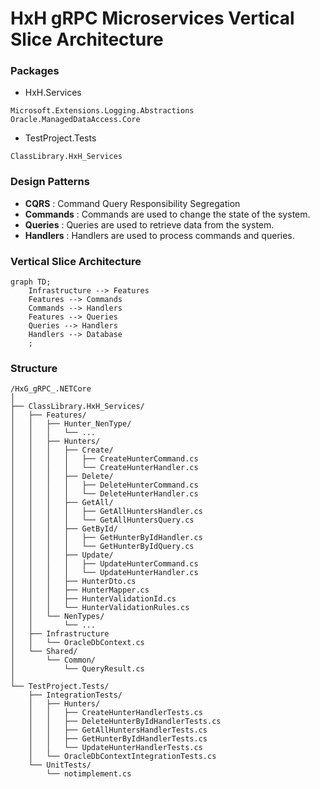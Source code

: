 ﻿# HxH gRPC Microservices Vertical Slice Architecture

### Packages
- HxH.Services
```
Microsoft.Extensions.Logging.Abstractions
Oracle.ManagedDataAccess.Core
```
- TestProject.Tests
```
ClassLibrary.HxH_Services
```

### Design Patterns
- **CQRS** : Command Query Responsibility Segregation
- **Commands** : Commands are used to change the state of the system.
- **Queries** : Queries are used to retrieve data from the system.
- **Handlers** : Handlers are used to process commands and queries.

### Vertical Slice Architecture
```mermaid
graph TD;
    Infrastructure --> Features
    Features --> Commands
    Commands --> Handlers
    Features --> Queries
    Queries --> Handlers
    Handlers --> Database
    ;
```

### Structure
```
/HxG_gRPC_.NETCore
│
├── ClassLibrary.HxH_Services/
│   ├── Features/
│   │   ├── Hunter_NenType/
│   │   │   └── ...
│   │   ├── Hunters/
│   │   │   ├── Create/
│   │   │   │   ├── CreateHunterCommand.cs
│   │   │   │   └── CreateHunterHandler.cs
│   │   │   ├── Delete/
│   │   │   │   ├── DeleteHunterCommand.cs
│   │   │   │   └── DeleteHunterHandler.cs
│   │   │   ├── GetAll/
│   │   │   │   ├── GetAllHuntersHandler.cs
│   │   │   │   └── GetAllHuntersQuery.cs
│   │   │   ├── GetById/
│   │   │   │   ├── GetHunterByIdHandler.cs
│   │   │   │   └── GetHunterByIdQuery.cs
│   │   │   ├── Update/
│   │   │   │   ├── UpdateHunterCommand.cs
│   │   │   │   └── UpdateHunterHandler.cs
│   │   │   ├── HunterDto.cs
│   │   │   ├── HunterMapper.cs
│   │   │   ├── HunterValidationId.cs
│   │   │   └── HunterValidationRules.cs
│   │   └── NenTypes/
│   │       └── ...
│   ├── Infrastructure
│   │   └── OracleDbContext.cs
│   └── Shared/
│       └── Common/
│           └── QueryResult.cs
│
└── TestProject.Tests/
    ├── IntegrationTests/
    │   ├── Hunters/
    │   │   ├── CreateHunterHandlerTests.cs
    │   │   ├── DeleteHunterByIdHandlerTests.cs
    │   │   ├── GetAllHuntersHandlerTests.cs
    │   │   ├── GetHunterByIdHandlerTests.cs
    │   │   └── UpdateHunterHandlerTests.cs
    │   └── OracleDbContextIntegrationTests.cs
    └── UnitTests/
        └── notimplement.cs
```

